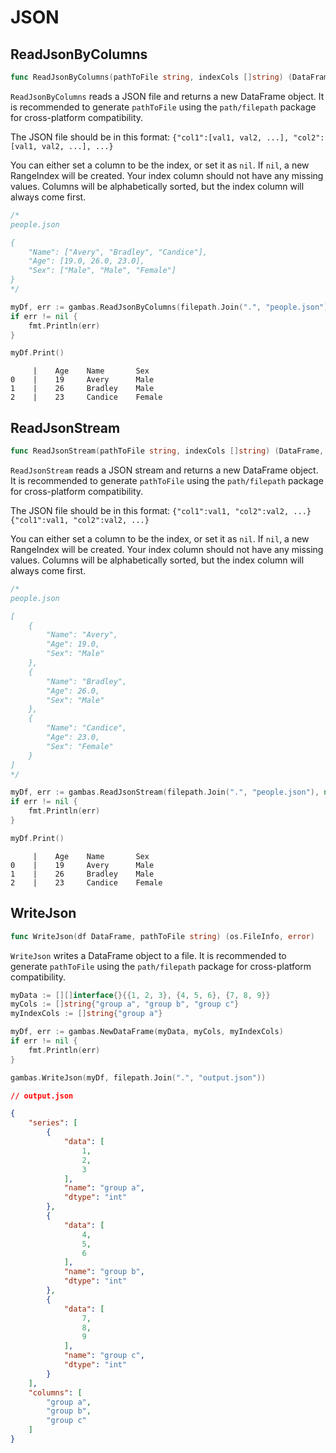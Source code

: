 # JSON

## ReadJsonByColumns

```go
func ReadJsonByColumns(pathToFile string, indexCols []string) (DataFrame, error)
```

`ReadJsonByColumns` reads a JSON file and returns a new DataFrame object. It is recommended to generate `pathToFile` using the `path/filepath` package for cross-platform compatibility.

The JSON file should be in this format:
`{"col1":[val1, val2, ...], "col2":[val1, val2, ...], ...}`

You can either set a column to be the index, or set it as `nil`. If `nil`, a new RangeIndex will be created.
Your index column should not have any missing values. Columns will be alphabetically sorted, but the index column will always come first.

```go
/*
people.json

{
    "Name": ["Avery", "Bradley", "Candice"],
    "Age": [19.0, 26.0, 23.0],
    "Sex": ["Male", "Male", "Female"]
}
*/

myDf, err := gambas.ReadJsonByColumns(filepath.Join(".", "people.json"), nil)
if err != nil {
    fmt.Println(err)
}

myDf.Print()
```
```
     |    Age    Name       Sex       
0    |    19     Avery      Male      
1    |    26     Bradley    Male      
2    |    23     Candice    Female
```

## ReadJsonStream

```go
func ReadJsonStream(pathToFile string, indexCols []string) (DataFrame, error)
```
`ReadJsonStream` reads a JSON stream and returns a new DataFrame object. It is recommended to generate `pathToFile` using the `path/filepath` package for cross-platform compatibility.

The JSON file should be in this format: `{"col1":val1, "col2":val2, ...}{"col1":val1, "col2":val2, ...}`

You can either set a column to be the index, or set it as `nil`. If `nil`, a new RangeIndex will be created.
Your index column should not have any missing values. Columns will be alphabetically sorted, but the index column will always come first.

```go
/*
people.json

[
    {
        "Name": "Avery",
        "Age": 19.0,
        "Sex": "Male"
    },
    {
        "Name": "Bradley",
        "Age": 26.0,
        "Sex": "Male"
    },
    {
        "Name": "Candice",
        "Age": 23.0,
        "Sex": "Female"
    }
]
*/

myDf, err := gambas.ReadJsonStream(filepath.Join(".", "people.json"), nil)
if err != nil {
    fmt.Println(err)
}

myDf.Print()
```
```
     |    Age    Name       Sex       
0    |    19     Avery      Male      
1    |    26     Bradley    Male      
2    |    23     Candice    Female
```

## WriteJson

```go
func WriteJson(df DataFrame, pathToFile string) (os.FileInfo, error)
```

`WriteJson` writes a DataFrame object to a file. It is recommended to generate `pathToFile` using the `path/filepath` package for cross-platform compatibility.

```go
myData := [][]interface{}{{1, 2, 3}, {4, 5, 6}, {7, 8, 9}}
myCols := []string{"group a", "group b", "group c"}
myIndexCols := []string{"group a"}

myDf, err := gambas.NewDataFrame(myData, myCols, myIndexCols)
if err != nil {
    fmt.Println(err)
}

gambas.WriteJson(myDf, filepath.Join(".", "output.json"))
```
```json
// output.json

{
	"series": [
		{
			"data": [
				1,
				2,
				3
			],
			"name": "group a",
			"dtype": "int"
		},
		{
			"data": [
				4,
				5,
				6
			],
			"name": "group b",
			"dtype": "int"
		},
		{
			"data": [
				7,
				8,
				9
			],
			"name": "group c",
			"dtype": "int"
		}
	],
	"columns": [
		"group a",
		"group b",
		"group c"
	]
}
```